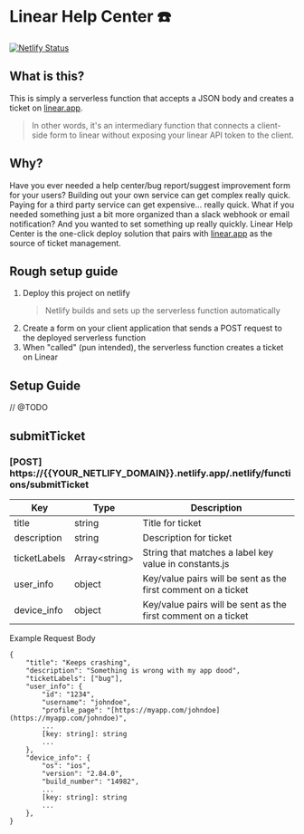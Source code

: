 # Linear Help Center :phone:

[![Netlify Status](https://www.netlify.com/img/deploy/button.svg)](https://app.netlify.com/start/deploy?repository=https://github.com/TylerAHolden/linear-help-center)

## What is this?

This is simply a serverless function that accepts a JSON body and creates a ticket on [linear.app](https://linear.app).

> In other words, it's an intermediary function that connects a client-side form to linear without exposing your linear API token to the client.

## Why?

Have you ever needed a help center/bug report/suggest improvement form for your users? Building out your own service can get complex really quick. Paying for a third party service can get expensive... really quick. What if you needed something just a bit more organized than a slack webhook or email notification? And you wanted to set something up really quickly. Linear Help Center is the one-click deploy solution that pairs with [linear.app](https://linear.app) as the source of ticket management.

## Rough setup guide

1. Deploy this project on netlify
   > Netlify builds and sets up the serverless function automatically
2. Create a form on your client application that sends a POST request to the deployed serverless function
3. When "called" (pun intended), the serverless function creates a ticket on Linear

## Setup Guide

// @TODO

## submitTicket

### [POST] https://{{YOUR_NETLIFY_DOMAIN}}.netlify.app/.netlify/functions/submitTicket

| Key          | Type            | Description                                                   |
| ------------ | --------------- | ------------------------------------------------------------- |
| title        | string          | Title for ticket                                              |
| description  | string          | Description for ticket                                        |
| ticketLabels | Array\<string\> | String that matches a label key value in constants.js         |
| user_info    | object          | Key/value pairs will be sent as the first comment on a ticket |
| device_info  | object          | Key/value pairs will be sent as the first comment on a ticket |

Example Request Body

```
{
	"title": "Keeps crashing",
	"description": "Something is wrong with my app dood",
	"ticketLabels": ["bug"],
	"user_info": {
		"id": "1234",
		"username": "johndoe",
		"profile_page": "[https://myapp.com/johndoe](https://myapp.com/johndoe)",
		...
		[key: string]: string
		...
	},
	"device_info": {
		"os": "ios",
		"version": "2.84.0",
		"build_number": "14982",
		...
		[key: string]: string
		...
	},
}
```
